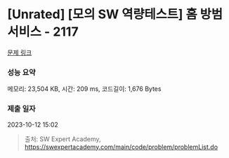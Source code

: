 # [Unrated] [모의 SW 역량테스트] 홈 방범 서비스 - 2117 

[문제 링크](https://swexpertacademy.com/main/code/problem/problemDetail.do?contestProbId=AV5V61LqAf8DFAWu) 

### 성능 요약

메모리: 23,504 KB, 시간: 209 ms, 코드길이: 1,676 Bytes

### 제출 일자

2023-10-12 15:02



> 출처: SW Expert Academy, https://swexpertacademy.com/main/code/problem/problemList.do